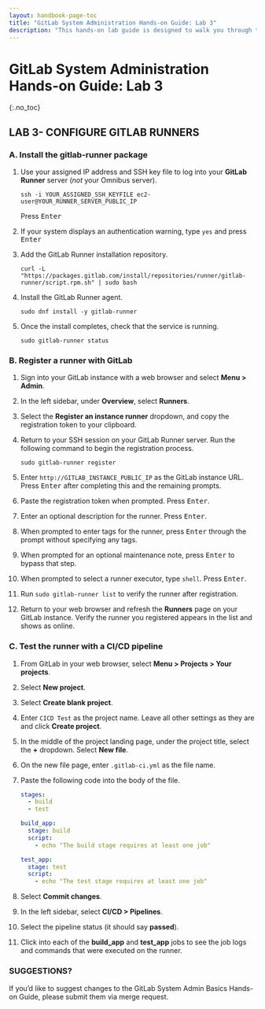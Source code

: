 ```yaml
---
layout: handbook-page-toc
title: "GitLab System Administration Hands-on Guide: Lab 3"
description: "This hands-on lab guide is designed to walk you through the lab exercises used in the GitLab System Administration course."
---
```

# GitLab System Administration Hands-on Guide: Lab 3
{:.no_toc}

## LAB 3- CONFIGURE GITLAB RUNNERS

### A. Install the gitlab-runner package

1. Use your assigned IP address and SSH key file to log into your **GitLab Runner** server (*not* your Omnibus server).

     ```
   ssh -i YOUR_ASSIGNED_SSH_KEYFILE ec2-user@YOUR_RUNNER_SERVER_PUBLIC_IP
     ```
     
     Press <kbd>Enter</kbd>
2. If your system displays an authentication warning, type `yes` and press <kbd>Enter</kbd> 
3. Add the GitLab Runner installation repository.
     
     ```
   curl -L "https://packages.gitlab.com/install/repositories/runner/gitlab-runner/script.rpm.sh" | sudo bash
     ```

4. Install the GitLab Runner agent.

     ```
   sudo dnf install -y gitlab-runner
     ```

5. Once the install completes, check that the service is running.

     ```
   sudo gitlab-runner status
     ```


### B. Register a runner with GitLab 

1. Sign into your GitLab instance with a web browser and select **Menu > Admin**.
2. In the left sidebar, under **Overview**, select **Runners**.
3. Select the **Register an instance runner** dropdown, and copy the registration token to your clipboard.
4. Return to your SSH session on your GitLab Runner server. Run the following command to begin the registration process.

     ```
   sudo gitlab-runner register
     ```

5. Enter `http://GITLAB_INSTANCE_PUBLIC_IP` as the GitLab instance URL. Press <kbd>Enter</kbd> after completing this and the remaining prompts.
6. Paste the registration token when prompted. Press <kbd>Enter</kbd>.
7. Enter an optional description for the runner. Press <kbd>Enter</kbd>.
8. When prompted to enter tags for the runner, press <kbd>Enter</kbd> through the prompt without specifying any tags.
9. When prompted for an optional maintenance note, press <kbd>Enter</kbd> to bypass that step.
10. When prompted to select a runner executor, type `shell`. Press <kbd>Enter</kbd>.
11. Run `sudo gitlab-runner list` to verify the runner after registration.
12. Return to your web browser and refresh the **Runners** page on your GitLab instance. Verify the runner you registered appears in the list and shows as online.

### C. Test the runner with a CI/CD pipeline 

1. From GitLab in your web browser, select **Menu > Projects > Your projects**.
2. Select **New project**.
3. Select **Create blank project**.
4. Enter `CICD Test` as the project name. Leave all other settings as they are and click **Create project**.
5. In the middle of the project landing page, under the project title, select the **+** dropdown. Select **New file**.
6. On the new file page, enter `.gitlab-ci.yml` as the file name.
7. Paste the following code into the body of the file.

    ```yml
    stages:
      - build
      - test

    build_app:
      stage: build
      script:
        - echo "The build stage requires at least one job"

    test_app:
      stage: test
      script:
        - echo "The test stage requires at least one job"
    ```

8. Select **Commit changes**.
9. In the left sidebar, select **CI/CD > Pipelines**.
10. Select the pipeline status (it should say **passed**).
11. Click into each of the **build_app** and **test_app** jobs to see the job logs and commands that were executed on the runner.

### SUGGESTIONS?

If you’d like to suggest changes to the GitLab System Admin Basics Hands-on Guide, please submit them via merge request.

